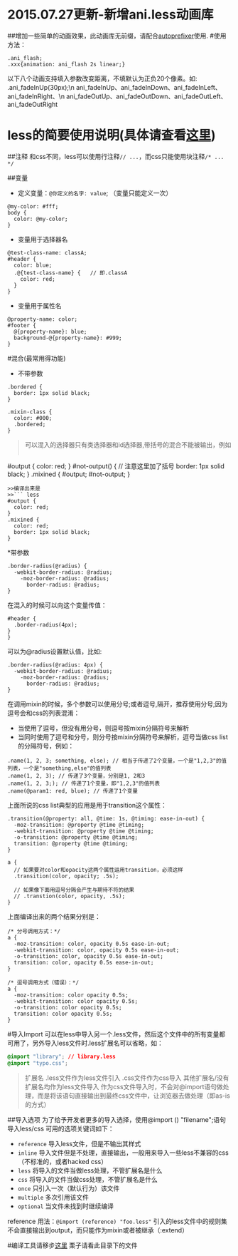 2015.07.27更新-新增ani.less动画库
================
##增加一些简单的动画效果，此动画库无前缀，请配合[autoprefixer](https://github.com/postcss/autoprefixer)使用.
#使用方法：
``` less
.ani_flash;
.xxx{animation: ani_flash 2s linear;}
```
以下八个动画支持填入参数改变距离，不填默认为正负20个像素。如: .ani_fadeInUp(30px);\n
ani_fadeInUp、ani_fadeInDown、ani_fadeInLeft、ani_fadeInRight、\n
ani_fadeOutUp、ani_fadeOutDown、ani_fadeOutLeft、ani_fadeOutRight



less的简要使用说明(具体请查看[这里](http://less.bootcss.com/))
================

##注释
和css不同，less可以使用行注释`// ...`，而css只能使用块注释`/* ... */`

##变量
* 定义变量：`@你定义的名字: value`; （变量只能定义一次）
``` less
@my-color: #fff;
body {
  color: @my-color;
}
```
* 变量用于选择器名
``` less
@test-class-name: classA;
#header {
  color: blue;
  .@{test-class-name} {   // 即.classA
    color: red;    
  }
}
```
* 变量用于属性名
``` less
@property-name: color;
#footer {
  @{property-name}: blue;
  background-@{property-name}: #999;
}
```
#混合(最常用得功能)
* 不带参数
``` less
.bordered {
  border: 1px solid black;
}

.mixin-class {
  color: #000;
  .bordered;
}
```
>可以混入的选择器只有类选择器和id选择器,带括号的混合不能被输出，例如
>>``` less
#output {
  color: red;
}
#not-output() { // 注意这里加了括号
  border: 1px solid black;
}
.mixined {
  #output;
  #not-output;
}
```
>>编译出来是
>>``` less
#output {
  color: red;
}
.mixined {
  color: red;
  border: 1px solid black;
}
```

*带参数
``` less
.border-radius(@radius) {
  -webkit-border-radius: @radius;
    -moz-border-radius: @radius;
      border-radius: @radius;
}
```
在混入的时候可以向这个变量传值：
``` less
#header {
  .border-radius(4px);
}
}
```
可以为@radius设置默认值，比如:
``` less
.border-radius(@radius: 4px) {
  -webkit-border-radius: @radius;
    -moz-border-radius: @radius;
      border-radius: @radius;
}
```

在调用mixin的时候，多个参数可以使用分号;或者逗号,隔开，推荐使用分号;因为逗号会和css的列表混淆：

* 当使用了逗号，但没有用分号，则逗号按mixin分隔符号来解析
* 当同时使用了逗号和分号，则分号按mixin分隔符号来解析，逗号当做css list的分隔符号，例如：
``` less
.name(1, 2, 3; something, else); // 相当于传递了2个变量，一个是"1,2,3"的值列表，一个是"something,else"的值列表
.name(1, 2, 3); // 传递了3个变量，分别是1, 2和3
.name(1, 2, 3;); // 传递了1个变量，即"1,2,3"的值列表
.name(@param1: red, blue); // 传递了1个变量
```

上面所说的css list典型的应用是用于transition这个属性：
``` less
.transition(@property: all, @time: 1s, @timing: ease-in-out) {
  -moz-transition: @property @time @timing;
  -webkit-transition: @property @time @timing;
  -o-transition: @property @time @timing;
  transition: @property @time @timing;
}

a {
  // 如果要对color和opacity这两个属性运用transition，必须这样
  .transition(color, opacity; .5s);
  
  // 如果像下面用逗号分隔会产生与期待不符的结果
  // .transtion(color, opacity, .5s);
}
```
上面编译出来的两个结果分别是：
``` less
/* 分号调用方式：*/
a {
  -moz-transition: color, opacity 0.5s ease-in-out;
  -webkit-transition: color, opacity 0.5s ease-in-out;
  -o-transition: color, opacity 0.5s ease-in-out;
  transition: color, opacity 0.5s ease-in-out;
}

/* 逗号调用方式（错误）：*/
a {
  -moz-transition: color opacity 0.5s;
  -webkit-transition: color opacity 0.5s;
  -o-transition: color opacity 0.5s;
  transition: color opacity 0.5s;
}
```

#导入Import
可以在less中导入另一个.less文件，然后这个文件中的所有变量都可用了，另外导入less文件时.less扩展名可以省略，如：
``` css
@import "library"; // library.less
@import "typo.css";
```
>扩展名
.less文件作为less文件引入
.css文件作为css导入
其他扩展名/没有扩展名均作为less文件导入
作为css文件导入时，不会对@import语句做处理，而是将该语句直接输出到最终css文件中，让浏览器去做处理（即as-is的方式）

##导入选项
为了给予开发者更多的导入选择，使用@import (<keyword>) "filename";语句导入less/css
可用的选项关键词如下：
* `reference` 导入less文件，但是不输出其样式
* `inline` 导入文件但是不处理，直接输出，一般用来导入一些less不兼容的css（不标准的，或者hacked css）
* `less` 将导入的文件当做less处理，不管扩展名是什么
* `css` 将导入的文件当做css处理，不管扩展名是什么
* `once` 只引入一次（默认行为）该文件
* `multiple` 多次引用该文件
* `optional` 当文件未找到时继续编译

reference
用法：`@import (reference) "foo.less"`
引入的less文件中的规则集不会直接输出到output，而只能作为mixin或者被继承（:extend）


#编译工具请移步[这里](http://koala-app.com/index-zh.html)
栗子请看此目录下的文件



